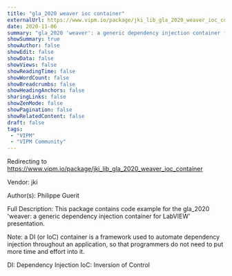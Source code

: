 ```yaml
---
title: "gla_2020 weaver ioc container"
externalUrl: https://www.vipm.io/package/jki_lib_gla_2020_weaver_ioc_container
date: 2020-11-06
summary: "gla_2020 'weaver': a generic dependency injection container for LabVIEW"
showSummary: true
showAuthor: false
showEdit: false
showData: false
showViews: false
showReadingTime: false
showWordCount: false
showBreadcrumbs: false
showHeadingAnchors: false
sharingLinks: false
showZenMode: false
showPagination: false
showRelatedContent: false
draft: false
tags:
 - "VIPM"
 - "VIPM Community"
---
```


Redirecting to https://www.vipm.io/package/jki_lib_gla_2020_weaver_ioc_container

Vendor: jki

Author(s): Philippe Guerit
 
Full Description:
This package contains code example for the gla_2020 'weaver: a generic dependency injection container for LabVIEW' presentation.

Note: a DI (or IoC) container is a framework used to automate dependency injection throughout an application, so that programmers do not need to put more time and effort into it.

DI: Dependency Injection
IoC: Inversion of Control
